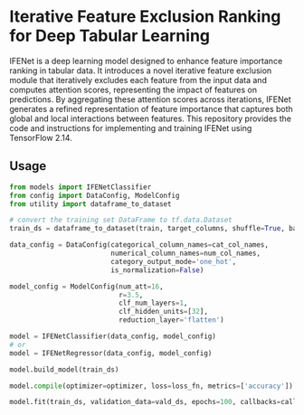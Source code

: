 # Iterative Feature Exclusion Ranking for Deep Tabular Learning

IFENet is a deep learning model designed to enhance feature importance ranking in tabular data. It introduces a novel iterative feature exclusion module that iteratively excludes each feature from the input data and computes attention scores, representing the impact of features on predictions. By aggregating these attention scores across iterations, IFENet generates a refined representation of feature importance that captures both global and local interactions between features. This repository provides the code and instructions for implementing and training IFENet using TensorFlow 2.14.

## Usage

```python
from models import IFENetClassifier
from config import DataConfig, ModelConfig
from utility import dataframe_to_dataset

# convert the training set DataFrame to tf.data.Dataset
train_ds = dataframe_to_dataset(train, target_columns, shuffle=True, batch_size=batch_size)

data_config = DataConfig(categorical_column_names=cat_col_names, 
                         numerical_column_names=num_col_names,
                         category_output_mode='one_hot',
                         is_normalization=False)

model_config = ModelConfig(num_att=16,
                           r=3.5,
                           clf_num_layers=1,
                           clf_hidden_units=[32],
                           reduction_layer='flatten')

model = IFENetClassifier(data_config, model_config)
# or
model = IFENetRegressor(data_config, model_config)

model.build_model(train_ds)

model.compile(optimizer=optimizer, loss=loss_fn, metrics=['accuracy'])

model.fit(train_ds, validation_data=vald_ds, epochs=100, callbacks=callbacks)
```
